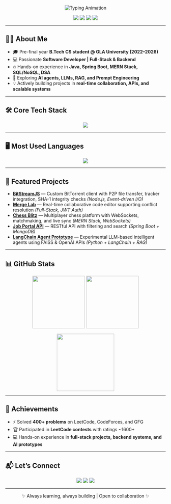 <!-- Tej Prakash Singh | GitHub Profile README -->

<!-- Animated Intro -->
<p align="center">
  <img src="https://readme-typing-svg.demolab.com?font=Fira+Code&size=26&pause=1000&center=true&vCenter=true&width=600&lines=Hi%2C+I'm+Tej+Prakash+Singh+%F0%9F%91%8B;Software+Developer+%26+Full-Stack+Engineer;Java+%7C+Spring+Boot+%7C+MERN+%7C+AI;Always+Learning+%26+Building" alt="Typing Animation" />
</p>

<!-- Badges -->
<p align="center">
  <a href="mailto:tejgps31@gmail.com"><img src="https://img.shields.io/badge/Email-Contact-red?style=for-the-badge&logo=gmail" /></a>
  <a href="https://www.linkedin.com/in/tejprakashsingh-eng/"><img src="https://img.shields.io/badge/LinkedIn-Connect-blue?style=for-the-badge&logo=linkedin" /></a>
  <a href="https://github.com/Tejprakashsing"><img src="https://img.shields.io/badge/GitHub-Follow-black?style=for-the-badge&logo=github" /></a>
  <a href="https://leetcode.com/u/Tej_prakash_singh/"><img src="https://img.shields.io/badge/LeetCode-Profile-orange?style=for-the-badge&logo=leetcode" /></a>
</p>

---

## 👨‍💻 About Me
- 🎓 Pre-final year **B.Tech CS student @ GLA University (2022–2026)**  
- 💻 Passionate **Software Developer | Full-Stack & Backend**  
- 🔥 Hands-on experience in **Java, Spring Boot, MERN Stack, SQL/NoSQL, DSA**  
- 🌱 Exploring **AI agents, LLMs, RAG, and Prompt Engineering**  
- 💡 Actively building projects in **real-time collaboration, APIs, and scalable systems**  

---

## 🛠️ Core Tech Stack
<p align="center">
  <img src="https://skillicons.dev/icons?i=java,spring,mysql,mongodb,react,nodejs,express,javascript,html,css,git,github,postman,swagger,intellij,vscode,python" />
</p>

---

## 🖥️ Most Used Languages
<p align="center">
  <img src="https://skillicons.dev/icons?i=java,javascript,html,css,python,spring,nodejs" />
</p>

---

## 🚀 Featured Projects
- **[BitStreamJS](https://github.com/Tejprakashsing/Wander-Lust---project)** — Custom BitTorrent client with P2P file transfer, tracker integration, SHA-1 integrity checks *(Node.js, Event-driven I/O)*  
- **[Merge Lab](https://github.com/Tejprakashsing/MergeLab)** — Real-time collaborative code editor supporting conflict resolution *(Full-Stack, JWT Auth)*  
- **[Chess Blitz](https://github.com/Tejprakashsing/Chess-Blitz---project)** — Multiplayer chess platform with WebSockets, matchmaking, and live sync *(MERN Stack, WebSockets)*  
- **[Job Portal API](https://github.com/Tejprakashsing/Job-Portal-API)** — RESTful API with filtering and search *(Spring Boot + MongoDB)*  
- **[LangChain Agent Prototype](#)** — Experimental LLM-based intelligent agents using FAISS & OpenAI APIs *(Python + LangChain + RAG)*  

---

## 📊 GitHub Stats
<p align="center">
  <img src="https://github-readme-stats.vercel.app/api?username=Tejprakashsing&show_icons=true&theme=radical&count_private=true" height="165" />
  <img src="https://github-readme-stats.vercel.app/api/top-langs/?username=Tejprakashsing&layout=compact&theme=radical&hide=css,html" height="165" />
</p>
<p align="center">
  <img src="https://streak-stats.demolab.com?user=Tejprakashsing&theme=radical" height="180" />
</p>

---

## 🏅 Achievements
- ⚡ Solved **400+ problems** on LeetCode, CodeForces, and GFG  
- 🏆 Participated in **LeetCode contests** with ratings ~1600+  
- 💻 Hands-on experience in **full-stack projects, backend systems, and AI prototypes**  

---

## 📬 Let’s Connect
<p align="center">
  <a href="mailto:tejgps31@gmail.com"><img src="https://img.shields.io/badge/Email-Me-red?style=flat&logo=gmail" /></a>
  <a href="https://www.linkedin.com/in/tejprakashsingh-eng/"><img src="https://img.shields.io/badge/LinkedIn-Connect-blue?style=flat&logo=linkedin" /></a>
  <a href="https://github.com/Tejprakashsing"><img src="https://img.shields.io/badge/GitHub-Follow-black?style=flat&logo=github" /></a>
</p>

---

<p align="center">✨ Always learning, always building | Open to collaboration ✨</p>
